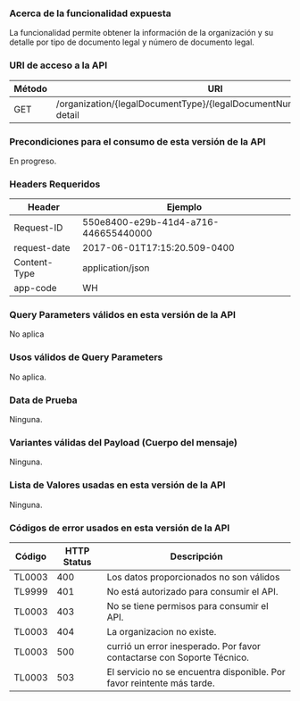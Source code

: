 ### Acerca de la funcionalidad expuesta
La funcionalidad permite obtener la información de la organización y su detalle por
tipo de documento legal y número de documento legal.


### URI de acceso a la API
| Método            | URI                                                                                                      |
|-------------------|------------------------------------------------------------|
| GET               | /organization/{legalDocumentType}/{legalDocumentNumber}/organization-detail
### Precondiciones para el consumo de esta versión de la API
En progreso.

### Headers Requeridos
| Header    | Ejemplo |
|-----------|---------|
|Request-ID|550e8400-e29b-41d4-a716-446655440000|
|request-date|2017-06-01T17:15:20.509-0400|
|Content-Type|application/json|
|app-code|WH|

### Query Parameters válidos en esta versión de la API
No aplica

### Usos válidos de Query Parameters
No aplica.

### Data de Prueba
Ninguna.

### Variantes válidas del Payload (Cuerpo del mensaje)
Ninguna.

### Lista de Valores usadas en esta versión de la API
Ninguna.

### Códigos de error usados en esta versión de la API
| Código |  HTTP Status | Descripción |
|--------|-------------|-------------|
| TL0003 | 400 | Los datos proporcionados no son v&aacute;lidos
| TL9999 | 401 | No est&aacute; autorizado para consumir el API.
| TL0003 | 403 | No se tiene permisos para consumir el API.
| TL0003 | 404 | La organizacion no existe.
| TL0003 | 500 | curri&oacute; un error inesperado. Por favor contactarse con Soporte T&eacute;cnico.
| TL0003 | 503 | El servicio no se encuentra disponible. Por favor reintente más tarde.

